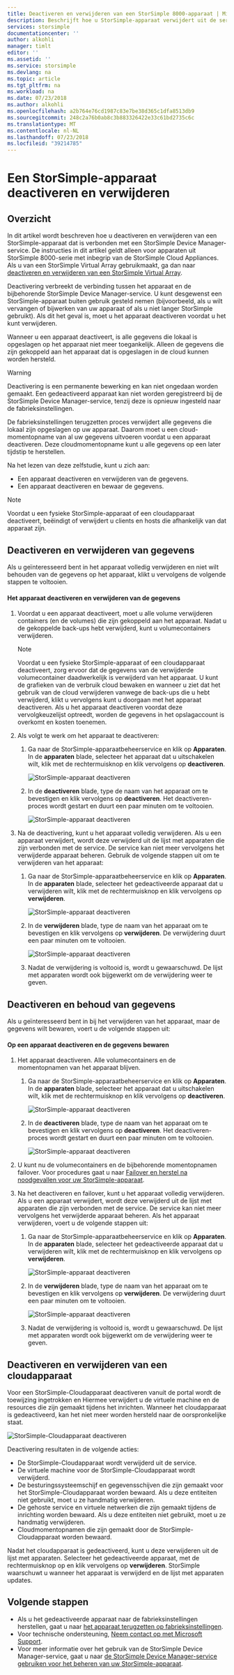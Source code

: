 ```yaml
---
title: Deactiveren en verwijderen van een StorSimple 8000-apparaat | Microsoft Docs
description: Beschrijft hoe u StorSimple-apparaat verwijdert uit de service door het eerst deactiveren en vervolgens te verwijderen.
services: storsimple
documentationcenter: ''
author: alkohli
manager: timlt
editor: ''
ms.assetid: ''
ms.service: storsimple
ms.devlang: na
ms.topic: article
ms.tgt_pltfrm: na
ms.workload: na
ms.date: 07/23/2018
ms.author: alkohli
ms.openlocfilehash: a2b764e76cd1987c83e7be38d365c1dfa8513db9
ms.sourcegitcommit: 248c2a76b0ab8c3b883326422e33c61bd2735c6c
ms.translationtype: MT
ms.contentlocale: nl-NL
ms.lasthandoff: 07/23/2018
ms.locfileid: "39214785"
---
```

# <a name="deactivate-and-delete-a-storsimple-device"></a>Een StorSimple-apparaat deactiveren en verwijderen

## <a name="overview"></a>Overzicht

In dit artikel wordt beschreven hoe u deactiveren en verwijderen van een StorSimple-apparaat dat is verbonden met een StorSimple Device Manager-service. De instructies in dit artikel geldt alleen voor apparaten uit StorSimple 8000-serie met inbegrip van de StorSimple Cloud Appliances. Als u van een StorSimple Virtual Array gebruikmaakt, ga dan naar [deactiveren en verwijderen van een StorSimple Virtual Array](storsimple-virtual-array-deactivate-and-delete-device.md).

Deactivering verbreekt de verbinding tussen het apparaat en de bijbehorende StorSimple Device Manager-service. U kunt desgewenst een StorSimple-apparaat buiten gebruik gesteld nemen (bijvoorbeeld, als u wilt vervangen of bijwerken van uw apparaat of als u niet langer StorSimple gebruikt). Als dit het geval is, moet u het apparaat deactiveren voordat u het kunt verwijderen.

Wanneer u een apparaat deactiveert, is alle gegevens die lokaal is opgeslagen op het apparaat niet meer toegankelijk. Alleen de gegevens die zijn gekoppeld aan het apparaat dat is opgeslagen in de cloud kunnen worden hersteld.

> [!WARNING]
> Deactivering is een permanente bewerking en kan niet ongedaan worden gemaakt. Een gedeactiveerd apparaat kan niet worden geregistreerd bij de StorSimple Device Manager-service, tenzij deze is opnieuw ingesteld naar de fabrieksinstellingen.
>
> De fabrieksinstellingen terugzetten proces verwijdert alle gegevens die lokaal zijn opgeslagen op uw apparaat. Daarom moet u een cloud-momentopname van al uw gegevens uitvoeren voordat u een apparaat deactiveren. Deze cloudmomentopname kunt u alle gegevens op een later tijdstip te herstellen.

Na het lezen van deze zelfstudie, kunt u zich aan:

* Een apparaat deactiveren en verwijderen van de gegevens.
* Een apparaat deactiveren en bewaar de gegevens.

> [!NOTE]
> Voordat u een fysieke StorSimple-apparaat of een cloudapparaat deactiveert, beëindigt of verwijdert u clients en hosts die afhankelijk van dat apparaat zijn.


## <a name="deactivate-and-delete-data"></a>Deactiveren en verwijderen van gegevens

Als u geïnteresseerd bent in het apparaat volledig verwijderen en niet wilt behouden van de gegevens op het apparaat, klikt u vervolgens de volgende stappen te voltooien.

#### <a name="to-deactivate-the-device-and-delete-the-data"></a>Het apparaat deactiveren en verwijderen van de gegevens

1. Voordat u een apparaat deactiveert, moet u alle volume verwijderen containers (en de volumes) die zijn gekoppeld aan het apparaat. Nadat u de gekoppelde back-ups hebt verwijderd, kunt u volumecontainers verwijderen.

    > [!NOTE]
    > Voordat u een fysieke StorSimple-apparaat of een cloudapparaat deactiveert, zorg ervoor dat de gegevens van de verwijderde volumecontainer daadwerkelijk is verwijderd van het apparaat. U kunt de grafieken van de verbruik cloud bewaken en wanneer u ziet dat het gebruik van de cloud verwijderen vanwege de back-ups die u hebt verwijderd, klikt u vervolgens kunt u doorgaan met het apparaat deactiveren. Als u het apparaat deactiveren voordat deze vervolgkeuzelijst optreedt, worden de gegevens in het opslagaccount is overkomt en kosten toenemen.

2. Als volgt te werk om het apparaat te deactiveren:
   
   1. Ga naar de StorSimple-apparaatbeheerservice en klik op **Apparaten**. In de **apparaten** blade, selecteer het apparaat dat u uitschakelen wilt, klik met de rechtermuisknop en klik vervolgens op **deactiveren**.

        ![StorSimple-apparaat deactiveren](./media/storsimple-8000-deactivate-and-delete-device/deactivate1.png)
   2. In de **deactiveren** blade, type de naam van het apparaat om te bevestigen en klik vervolgens op **deactiveren**. Het deactiveren-proces wordt gestart en duurt een paar minuten om te voltooien.

        ![StorSimple-apparaat deactiveren](./media/storsimple-8000-deactivate-and-delete-device/deactivate2.png)

3. Na de deactivering, kunt u het apparaat volledig verwijderen. Als u een apparaat verwijdert, wordt deze verwijderd uit de lijst met apparaten die zijn verbonden met de service. De service kan niet meer vervolgens het verwijderde apparaat beheren. Gebruik de volgende stappen uit om te verwijderen van het apparaat:
   
   1. Ga naar de StorSimple-apparaatbeheerservice en klik op **Apparaten**. In de **apparaten** blade, selecteer het gedeactiveerde apparaat dat u verwijderen wilt, klik met de rechtermuisknop en klik vervolgens op **verwijderen**.

        ![StorSimple-apparaat deactiveren](./media/storsimple-8000-deactivate-and-delete-device/deactivate5.png)
   2. In de **verwijderen** blade, type de naam van het apparaat om te bevestigen en klik vervolgens op **verwijderen**. De verwijdering duurt een paar minuten om te voltooien.

        ![StorSimple-apparaat deactiveren](./media/storsimple-8000-deactivate-and-delete-device/deactivate6.png)
   3. Nadat de verwijdering is voltooid is, wordt u gewaarschuwd. De lijst met apparaten wordt ook bijgewerkt om de verwijdering weer te geven.

## <a name="deactivate-and-retain-data"></a>Deactiveren en behoud van gegevens

Als u geïnteresseerd bent in bij het verwijderen van het apparaat, maar de gegevens wilt bewaren, voert u de volgende stappen uit:

#### <a name="to-deactivate-a-device-and-retain-the-data"></a>Op een apparaat deactiveren en de gegevens bewaren
1. Het apparaat deactiveren. Alle volumecontainers en de momentopnamen van het apparaat blijven.
   
   1. Ga naar de StorSimple-apparaatbeheerservice en klik op **Apparaten**. In de **apparaten** blade, selecteer het apparaat dat u uitschakelen wilt, klik met de rechtermuisknop en klik vervolgens op **deactiveren**.

         ![StorSimple-apparaat deactiveren](./media/storsimple-8000-deactivate-and-delete-device/deactivate1.png)
   2. In de **deactiveren** blade, type de naam van het apparaat om te bevestigen en klik vervolgens op **deactiveren**. Het deactiveren-proces wordt gestart en duurt een paar minuten om te voltooien.

         ![StorSimple-apparaat deactiveren](./media/storsimple-8000-deactivate-and-delete-device/deactivate2.png)
2. U kunt nu de volumecontainers en de bijbehorende momentopnamen failover. Voor procedures gaat u naar [Failover en herstel na noodgevallen voor uw StorSimple-apparaat](storsimple-8000-device-failover-disaster-recovery.md).
3. Na het deactiveren en failover, kunt u het apparaat volledig verwijderen. Als u een apparaat verwijdert, wordt deze verwijderd uit de lijst met apparaten die zijn verbonden met de service. De service kan niet meer vervolgens het verwijderde apparaat beheren. Als het apparaat verwijderen, voert u de volgende stappen uit:
   
   1. Ga naar de StorSimple-apparaatbeheerservice en klik op **Apparaten**. In de **apparaten** blade, selecteer het gedeactiveerde apparaat dat u verwijderen wilt, klik met de rechtermuisknop en klik vervolgens op **verwijderen**.

       ![StorSimple-apparaat deactiveren](./media/storsimple-8000-deactivate-and-delete-device/deactivate5.png)
   2. In de **verwijderen** blade, type de naam van het apparaat om te bevestigen en klik vervolgens op **verwijderen**. De verwijdering duurt een paar minuten om te voltooien.

       ![StorSimple-apparaat deactiveren](./media/storsimple-8000-deactivate-and-delete-device/deactivate6.png)
   3. Nadat de verwijdering is voltooid is, wordt u gewaarschuwd. De lijst met apparaten wordt ook bijgewerkt om de verwijdering weer te geven.

     
## <a name="deactivate-and-delete-a-cloud-appliance"></a>Deactiveren en verwijderen van een cloudapparaat

Voor een StorSimple-Cloudapparaat deactiveren vanuit de portal wordt de toewijzing ingetrokken en Hiermee verwijdert u de virtuele machine en de resources die zijn gemaakt tijdens het inrichten. Wanneer het cloudapparaat is gedeactiveerd, kan het niet meer worden hersteld naar de oorspronkelijke staat.

![StorSimple-Cloudapparaat deactiveren](./media/storsimple-8000-deactivate-and-delete-device/deactivate7.png)

Deactivering resultaten in de volgende acties:

* De StorSimple-Cloudapparaat wordt verwijderd uit de service.
* De virtuele machine voor de StorSimple-Cloudapparaat wordt verwijderd.
* De besturingssysteemschijf en gegevensschijven die zijn gemaakt voor het StorSimple-Cloudapparaat worden bewaard. Als u deze entiteiten niet gebruikt, moet u ze handmatig verwijderen.
* De gehoste service en virtuele netwerken die zijn gemaakt tijdens de inrichting worden bewaard. Als u deze entiteiten niet gebruikt, moet u ze handmatig verwijderen.
* Cloudmomentopnamen die zijn gemaakt door de StorSimple-Cloudapparaat worden bewaard.

Nadat het cloudapparaat is gedeactiveerd, kunt u deze verwijderen uit de lijst met apparaten. Selecteer het gedeactiveerde apparaat, met de rechtermuisknop op en klik vervolgens op **verwijderen**. StorSimple waarschuwt u wanneer het apparaat is verwijderd en de lijst met apparaten updates.

## <a name="next-steps"></a>Volgende stappen

* Als u het gedeactiveerde apparaat naar de fabrieksinstellingen herstellen, gaat u naar [het apparaat terugzetten op fabrieksinstellingen](storsimple-8000-manage-device-controller.md#reset-the-device-to-factory-default-settings).
* Voor technische ondersteuning, [Neem contact op met Microsoft Support](storsimple-8000-contact-microsoft-support.md).
* Voor meer informatie over het gebruik van de StorSimple Device Manager-service, gaat u naar [de StorSimple Device Manager-service gebruiken voor het beheren van uw StorSimple-apparaat](storsimple-8000-manager-service-administration.md).

